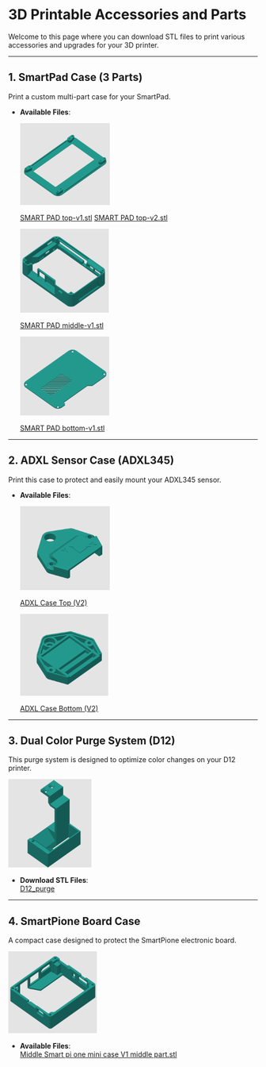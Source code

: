 # **3D Printable Accessories and Parts**

Welcome to this page where you can download STL files to print various accessories and upgrades for your 3D printer.

---

## **1. SmartPad Case (3 Parts)**

Print a custom multi-part case for your SmartPad.

- **Available Files**: 

  ![SMART PAD top-v1](../../img/Yumi_stl/Yumi_SmartPad/Smart_Pad_Top-v1.png)

  [SMART PAD top-v1.stl](<../../stl/yumi_SmartPad/SMART PAD top-v1.stl>)
  [SMART PAD top-v2.stl](<../../stl/yumi_SmartPad/SMART PAD top-v2.stl>)  

  ![SMART PAD middle-v1](../../img/Yumi_stl/Yumi_SmartPad/Smart_Pad_middle-v1.png)

  [SMART PAD middle-v1.stl](<../../stl/yumi_SmartPad/SMART PAD middle-v1.stl>)

  ![SMART PAD bottom-v1](../../img/Yumi_stl/Yumi_SmartPad/Smart_Pad_bottom-v1.png)

  [SMART PAD bottom-v1.stl](<../../stl/yumi_SmartPad/SMART PAD bottom-v1.stl>)

---

## **2. ADXL Sensor Case (ADXL345)**

Print this case to protect and easily mount your ADXL345 sensor.

- **Available Files**:  

  ![ADXL Case Top (V2)](../../img/Yumi_stl/Yumi_Adxl/Yumi_Adxl_Case_Top-v2.png)

  [ADXL Case Top (V2)](<../../stl/yumi_adxl/yumi-adxl case down-V2.stl>)

  ![ADXL Case Bottom (V2)](../../img/Yumi_stl/Yumi_Adxl/Yumi_Adxl_Case_Down-v2.png)

  [ADXL Case Bottom (V2)](<../../stl/yumi_adxl/yumi-adxl case down-V2.stl>)

---

## **3. Dual Color Purge System (D12)**

This purge system is designed to optimize color changes on your D12 printer.

![D12_purge](../../img/Yumi_stl/D12_Purge/D12_Purge.png)

- **Download STL Files**:  
[D12_purge](../../stl/D12_purge/PURGE_D12_v2.stl)

---

## **4. SmartPione Board Case**

A compact case designed to protect the SmartPione electronic board.

![Smart Pi ONE - Case Middle v1](../../img/Yumi_stl/Yumi_SmartCase/Smart_pi_one_mini_case_middle_v1.png)

- **Available Files**:  
  [Middle Smart pi one mini case V1 middle part.stl](<../../stl/yumi_SmartCase/Smart_pi_one/Smart pi one mini case V1 middle part.stl>)

